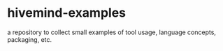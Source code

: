 # hivemind-examples
a repository to collect small examples of tool usage, language concepts, packaging, etc.
